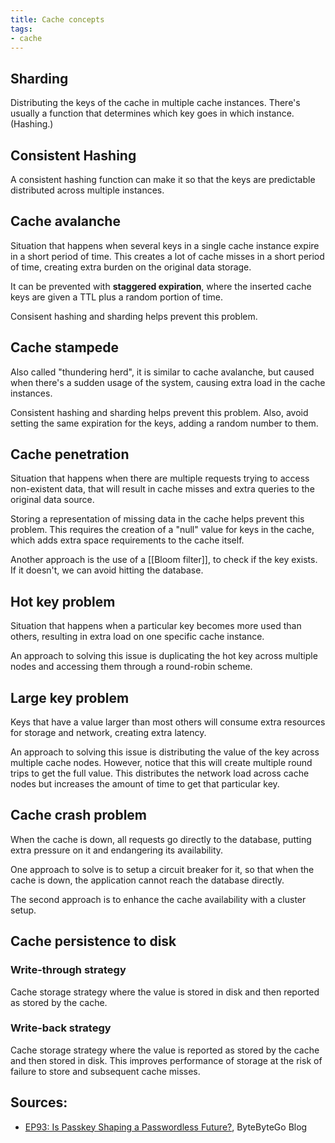 ```yaml
---
title: Cache concepts
tags:
- cache
---
```


## Sharding
Distributing the keys of the cache in multiple cache instances. There's usually a function that determines which key goes in which instance. (Hashing.)

## Consistent Hashing
A consistent hashing function can make it so that the keys are predictable distributed across multiple instances.

## Cache avalanche
Situation that happens when several keys in a single cache instance expire in a short period of time. This creates a lot of cache misses in a short period of time, creating extra burden on the original data storage.

It can be prevented with **staggered expiration**, where the inserted cache keys are given a TTL plus a random portion of time.

Consisent hashing and sharding helps prevent this problem.

## Cache stampede
Also called "thundering herd", it is similar to cache avalanche, but caused when there's a sudden usage of the system, causing extra load in the cache instances.

Consistent hashing and sharding helps prevent this problem. Also, avoid setting the same expiration for the keys, adding a random number to them.

## Cache penetration
Situation that happens when there are multiple requests trying to access non-existent data, that will result in cache misses and extra queries to the original data source.

Storing a representation of missing data in the cache helps prevent this problem. This requires the creation of a "null" value for keys in the cache, which adds extra space requirements to the cache itself.

Another approach is the use of a [[Bloom filter]], to check if the key exists. If it doesn't, we can avoid hitting the database.

## Hot key problem
Situation that happens when a particular key becomes more used than others, resulting in extra load on one specific cache instance.

An approach to solving this issue is duplicating the hot key across multiple nodes and accessing them through a round-robin scheme.

## Large key problem
Keys that have a value larger than most others will consume extra resources for storage and network, creating extra latency.

An approach to solving this issue is distributing the value of the key across multiple cache nodes. However, notice that this will create multiple round trips to get the full value. This distributes the network load across cache nodes but increases the amount of time to get that particular key.

## Cache crash problem
When the cache is down, all requests go directly to the database, putting extra pressure on it and endangering its availability.

One approach to solve is to setup a circuit breaker for it, so that when the cache is down, the application cannot reach the database directly.

The second approach is to enhance the cache availability with a cluster setup.
## Cache persistence to disk
### Write-through strategy
Cache storage strategy where the value is stored in disk and then reported as stored by the cache.

### Write-back strategy
Cache storage strategy where the value is reported as stored by the cache and then stored in disk. This improves performance of storage at the risk of failure to store and subsequent cache misses.

## Sources:

- [EP93: Is Passkey Shaping a Passwordless Future?](https://blog.bytebytego.com/p/ep93-is-passkey-shaping-a-passwordless), ByteByteGo Blog

